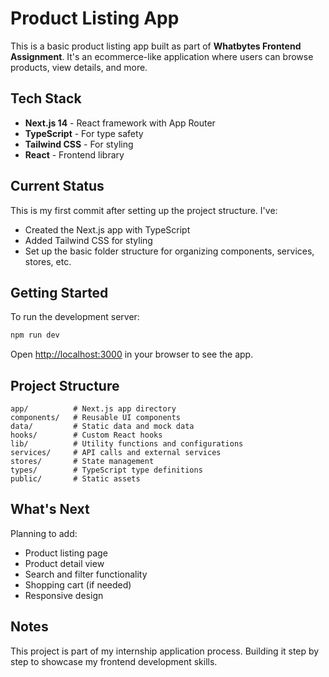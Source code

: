 # Product Listing App

This is a basic product listing app built as part of **Whatbytes Frontend Assignment**. It's an ecommerce-like application where users can browse products, view details, and more.

## Tech Stack

- **Next.js 14** - React framework with App Router
- **TypeScript** - For type safety
- **Tailwind CSS** - For styling
- **React** - Frontend library

## Current Status

This is my first commit after setting up the project structure. I've:

- Created the Next.js app with TypeScript
- Added Tailwind CSS for styling
- Set up the basic folder structure for organizing components, services, stores, etc.

## Getting Started

To run the development server:

```bash
npm run dev
```

Open [http://localhost:3000](http://localhost:3000) in your browser to see the app.

## Project Structure

```
app/          # Next.js app directory
components/   # Reusable UI components
data/         # Static data and mock data
hooks/        # Custom React hooks
lib/          # Utility functions and configurations
services/     # API calls and external services
stores/       # State management
types/        # TypeScript type definitions
public/       # Static assets
```

## What's Next

Planning to add:

- Product listing page
- Product detail view
- Search and filter functionality
- Shopping cart (if needed)
- Responsive design

## Notes

This project is part of my internship application process. Building it step by step to showcase my frontend development skills.
